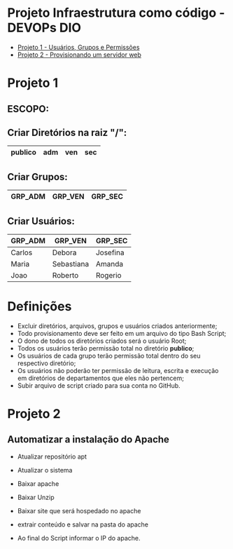 # Projeto Infraestrutura como código - DEVOPs DIO

<a name="projeto"></a>

- [Projeto 1 - Usuários, Grupos e Permissões](#projeto1)
- [Projeto 2 - Provisionando um servidor web](#projeto2)


<a id="projeto1"></a>
# Projeto 1

## ESCOPO:

## Criar Diretórios na raiz "/":

| publico | adm | ven | sec |
|---|---|---|---|

## Criar Grupos:

| GRP_ADM | GRP_VEN | GRP_SEC |
|---|---|---|


## Criar Usuários:

| GRP_ADM | GRP_VEN | GRP_SEC |
|---|---|---|
| Carlos | Debora | Josefina |
| Maria | Sebastiana | Amanda |
| Joao | Roberto | Rogerio |


# Definições

* Excluir diretórios, arquivos, grupos e usuários criados anteriormente;
* Todo provisionamento deve ser feito em um arquivo do tipo Bash Script;
* O dono de todos os diretórios criados será o usuário Root;
* Todos os usuários terão permissão total no diretório <strong>publico</strong>;
* Os usuários de cada grupo terão permissão total dentro do seu respectivo diretório;
* Os usuários não poderão ter permissão de leitura, escrita e execução em diretórios de departamentos que eles não pertencem;
* Subir arquivo de script criado para sua conta no GitHub.


<a id="projeto2"></a>
# Projeto 2

## Automatizar a instalação do Apache

* Atualizar repositório apt
* Atualizar o sistema
* Baixar apache
* Baixar Unzip
* Baixar site que será hospedado no apache
* extrair conteúdo e salvar na pasta do apache

* Ao final do Script informar o IP do apache.